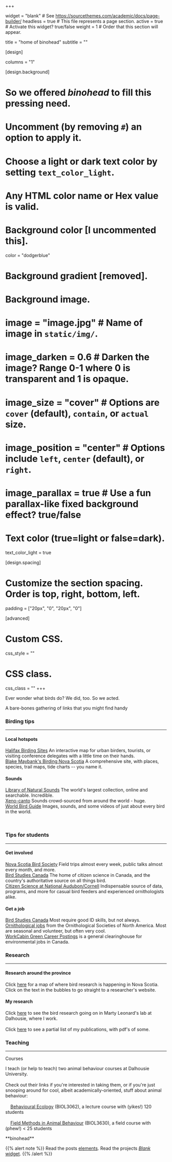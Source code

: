 +++


widget = "blank"  # See https://sourcethemes.com/academic/docs/page-builder/
headless = true  # This file represents a page section.
active = true  # Activate this widget? true/false
weight = 1  # Order that this section will appear.

title = "home of binohead"
subtitle = ""

[design]

  columns = "1"

[design.background]
  # So we offered *binohead* to fill this pressing need.
  #   Uncomment (by removing `#`) an option to apply it.
  #   Choose a light or dark text color by setting `text_color_light`.
  #   Any HTML color name or Hex value is valid.

  # Background color [I uncommented this].
  color = "dodgerblue"

  # Background gradient [removed].

  # Background image.
  # image = "image.jpg"  # Name of image in `static/img/`.
  # image_darken = 0.6  # Darken the image? Range 0-1 where 0 is transparent and 1 is opaque.
  # image_size = "cover"  #  Options are `cover` (default), `contain`, or `actual` size.
  # image_position = "center"  # Options include `left`, `center` (default), or `right`.
  # image_parallax = true  # Use a fun parallax-like fixed background effect? true/false

  # Text color (true=light or false=dark).
  text_color_light = true

[design.spacing]
  # Customize the section spacing. Order is top, right, bottom, left.
  padding = ["20px", "0", "20px", "0"]

[advanced]
 # Custom CSS. 
 css_style = ""

 # CSS class.
 css_class = ""
+++

Ever wonder what birds do? We did, too. So we acted.

<p class="lead">A bare-bones gathering of links that you might find handy</p>

<div class="row">
<div class="col-sm-6">
<h3>Birding tips</h3>

<hr />
<h4>Local hotspots</h4>

<p><a href="http://maps.google.com/maps/ms?ie=UTF8&amp;hl=en&amp;msa=0&amp;msid=105411730529662371157.000470133f6e201131e36&amp;z=12" target="blank">Halifax Birding Sites</a>&nbsp;An interactive map for urban birders, tourists, or visiting conference delegates with a little time on their hands.<br />
<a href="http://maybank.tripod.com/BSNS/BSNS.htm">Blake Maybank&#39;s Birding Nova Scotia</a>&nbsp;A comprehensive site, with places, species, trail maps, tide charts -- you name it.</p>

<h4>Sounds</h4>
<a href="http://macaulaylibrary.org/" target="_blank">Library of Natural Sounds</a>&nbsp;The world&#39;s largest collection, online and searchable. Incredible.<br />
<a href="http://www.xeno-canto.org/" target="_blank">Xeno-canto</a>&nbsp;Sounds crowd-sourced from around the world - huge.<br />
<a href="http://www.mangoverde.com/birdsound/" target="_blank">World Bird Guide</a>&nbsp;Images, sounds, and some videos of just about every bird in the world.

<p>&nbsp;</p>

<ol>
</ol>
</div>

<div class="col-sm-6">
<h3>Tips for students</h3>

<hr />
<h4>Get involved</h4>

<p><a href="http://nsbirdsociety.ca/" target="_blank">Nova Scotia Bird Society</a>&nbsp;Field trips almost every week, public talks almost every month, and more.<br />
<a href="http://www.bsc-eoc.org/">Bird Studies Canada</a>&nbsp;The home of citizen science in Canada, and the country&#39;s authoritative source on all things bird.<br />
<a href="http://www.birdsource.org/">Citizen Science at National Audubon/Cornell</a>&nbsp;Indispensable source of data, programs, and more for casual bird feeders and experienced ornithologists alike.</p>

<h4>Get a job</h4>

<p><a href="http://www.bsc-eoc.org/about/jobs/index.jsp?lang=EN">Bird Studies Canada</a>&nbsp;Most require good ID skills, but not always.<br />
<a href="https://www.osnabirds.org/Jobs.aspx" target="_blank">Ornithological jobs</a>&nbsp;from the Ornithological Societies of North America. Most are seasonal and volunteer, but often very cool.<br />
<a href="http://workcabin.ca/">WorkCabin Green Career Postings</a>&nbsp;is a general clearinghouse for environmental jobs in Canada.</p>
</div>
</div>

<div class="row">
<div class="col-sm-6">
<h3>Research</h3>

<hr />
<h4>Research around the province</h4>
Click&nbsp;<a href="http://maps.google.ca/maps/ms?ie=UTF8&amp;hl=en&amp;msa=0&amp;ll=45.282617,-63.852539&amp;spn=4.027121,8.756104&amp;z=7&amp;msid=105411730529662371157.000470c76ed43e70bf5f2" target="blank">here</a>&nbsp;for a map of where bird research is happening in Nova Scotia. Click on the text in the bubbles to go straight to a researcher&#39;s website.

<h4>My research</h4>

<p>Click&nbsp;<a href="http://leonardlab.biology.dal.ca/Research.html" target="blank">here</a>&nbsp;to see the bird research going on in Marty Leonard&#39;s lab at Dalhousie, where I work.<br />
<br />
Click&nbsp;<a href="http://leonardlab.biology.dal.ca/Andy/publications.html">here</a>&nbsp;to see a partial list of my publications, with pdf&#39;s of some.</p>
</div>

<div class="col-sm-6">
<h3>Teaching</h3>

<hr />
<p>Courses</p>

<p>I teach (or help to teach) two animal behaviour courses at Dalhousie University.<br />
<br />
Check out their links if you&#39;re interested in taking them, or if you&#39;re just snooping around for cool, albeit academically-oriented, stuff about animal behaviour:<br />
<br />
&nbsp;&nbsp;&nbsp;&nbsp;<a href="http://myweb.dal.ca/aghorn/biol3062/index.html" target="blank">Behavioural Ecology</a>&nbsp;(BIOL3062), a lecture course with (yikes!) 120 students<br />
<br />
&nbsp;&nbsp;&nbsp;&nbsp;<a href="http://myweb.dal.ca/aghorn/biol3630/index.html" target="blank">Field Methods in Animal Behaviour</a>&nbsp;(BIOL3630), a field course with (phew!)&nbsp;&lt;&nbsp;25 students</p>
</div>
**binohead**

{{% alert note %}}
Read the posts [elements](https://sourcethemes.com/academic/docs/writing-markdown-latex/). Read the projects [*Blank* widget](https://sourcethemes.com/academic/docs/widgets/).
{{% /alert %}}
